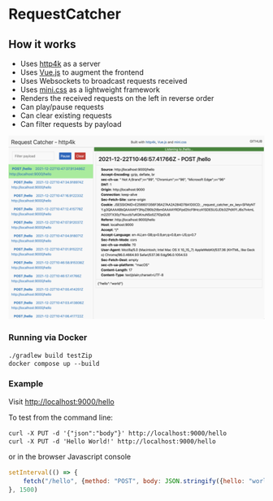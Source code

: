 # RequestCatcher

## How it works
- Uses [http4k](https://http4k.org) as a server
- Uses [Vue.js](https://v3.vuejs.org) to augment the frontend
- Uses Websockets to broadcast requests received
- Uses [mini.css](https://minicss.org/) as a lightweight framework
- Renders the received requests on the left in reverse order
- Can play/pause requests
- Can clear existing requests
- Can filter requests by payload

![](./docs/page.png)

### Running via Docker
```
./gradlew build testZip
docker compose up --build
```

### Example

Visit [http://localhost:9000/hello](http://localhost:9000/hello)

To test from the command line:
```shell
curl -X PUT -d '{"json":"body"}' http://localhost:9000/hello
curl -X PUT -d 'Hello World!' http://localhost:9000/hello
```
or in the browser Javascript console
```javascript
setInterval(() => {
    fetch("/hello", {method: "POST", body: JSON.stringify({hello: "world"})})
}, 1500)
```
